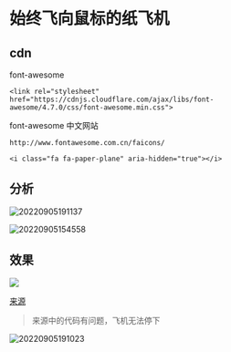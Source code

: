 # 始终飞向鼠标的纸飞机

## cdn

font-awesome 

```
<link rel="stylesheet" href="https://cdnjs.cloudflare.com/ajax/libs/font-awesome/4.7.0/css/font-awesome.min.css">
```

font-awesome 中文网站

```
http://www.fontawesome.com.cn/faicons/
```

```
<i class="fa fa-paper-plane" aria-hidden="true"></i>
```

## 分析

![20220905191137](https://picgo-use-images.oss-cn-shanghai.aliyuncs.com/images/20220905191137.png)

![20220905154558](https://picgo-use-images.oss-cn-shanghai.aliyuncs.com/images/20220905154558.png)

## 效果

![](https://picgo-use-images.oss-cn-shanghai.aliyuncs.com/images/飞机跟随鼠标演示.gif)

[来源](https://www.bilibili.com/video/BV1NL411w7qC?spm_id_from=333.999.0.0&vd_source=e5d12c1cab2795094fb351bf2e212c4e)

> 来源中的代码有问题，飞机无法停下

![20220905191023](https://picgo-use-images.oss-cn-shanghai.aliyuncs.com/images/20220905191023.png)